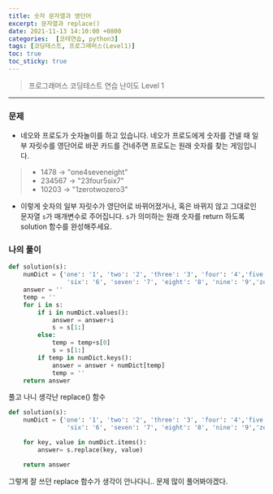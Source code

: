 ```yaml
---
title: 숫자 문자열과 영단어
excerpt: 문자열과 replace()
date: 2021-11-13 14:10:00 +0800
categories:  [코테연습, python3]
tags: [코딩테스트, 프로그래머스(Level1)]
toc: true
toc_sticky: true
---
```


> 프로그래머스 코딩테스트 연습
> 난이도 Level 1

***

### 문제
* 네오와 프로도가 숫자놀이를 하고 있습니다. 네오가 프로도에게 숫자를 건넬 때 일부 자릿수를 영단어로 바꾼 카드를 건네주면 프로도는 원래 숫자를 찾는 게임입니다.
> - 1478 → "one4seveneight"
> - 234567 → "23four5six7"
> - 10203 → "1zerotwozero3"
* 이렇게 숫자의 일부 자릿수가 영단어로 바뀌어졌거나, 혹은 바뀌지 않고 그대로인 문자열 `s`가 매개변수로 주어집니다. `s`가 의미하는 원래 숫자를 return 하도록 solution 함수를 완성해주세요.

### 나의 풀이

```python
def solution(s):
    numDict = {'one': '1', 'two': '2', 'three': '3', 'four': '4','five': '5',
                'six': '6', 'seven': '7', 'eight': '8', 'nine': '9','zero':'0'}
    answer = ''
    temp = ''
    for i in s:
        if i in numDict.values():
            answer = answer+i
            s = s[1:]
        else:
            temp = temp+s[0]
            s = s[1:]
        if temp in numDict.keys():
            answer = answer + numDict[temp]
            temp = ''
    return answer
```
풀고 나니 생각난 replace() 함수

```python
def solution(s):
    numDict = {'one': '1', 'two': '2', 'three': '3', 'four': '4','five': '5',
                'six': '6', 'seven': '7', 'eight': '8', 'nine': '9','zero':'0'}

    for key, value in numDict.items():
        answer= s.replace(key, value)

    return answer
```
그렇게 잘 쓰던 replace 함수가 생각이 안나다니.. 문제 많이 풀어봐야겠다.

